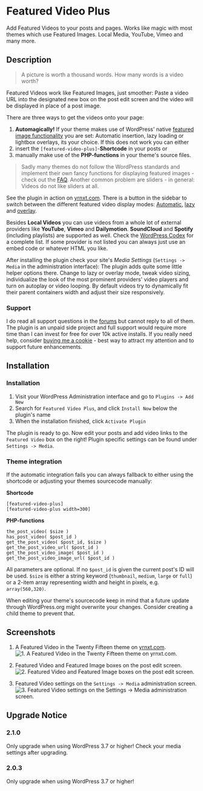 # Featured Video Plus #

Add Featured Videos to your posts and pages. Works like magic with most themes which use Featured Images. Local Media, YouTube, Vimeo and many more.



## Description ##
> A picture is worth a thousand words. How many words is a video worth?

Featured Videos work like Featured Images, just smoother: Paste a video URL into the designated new box on the post edit screen and the video will be displayed in place of a post image.

There are three ways to get the videos onto your page:

1. **Automagically!** If your theme makes use of WordPress' native [featured image functionality](http://codex.wordpress.org/Post_Thumbnails) you are set: Automatic insertion, lazy loading or lightbox overlays, its your choice. If this does not work you can either
2. insert the `[featured-video-plus]`-__Shortcode__ in your posts or
3. manually make use of the __PHP-functions__ in your theme's source files.

> Sadly many themes do not follow the WordPress standards and implement their own fancy functions for displaying featured images - check out the [FAQ](https://wordpress.org/plugins/featured-video-plus/faq/). Another common problem are sliders - in general: Videos do not like sliders at all.

See the plugin in action on [yrnxt.com](http://yrnxt.com/wordpress/featured-video-plus/). There is a button in the sidebar to switch between the different featured video display modes: [Automatic](http://yrnxt.com/wordpress/featured-video-plus/?setfvpmode=replace), [lazy](http://yrnxt.com/wordpress/featured-video-plus/?setfvpmode=dynamic) and [overlay](http://yrnxt.com/wordpress/featured-video-plus/?setfvpmode=overlay).

Besides **Local Videos** you can use videos from a whole lot of external providers like **YouTube**, **Vimeo** and **Dailymotion**. **SoundCloud** and **Spotify** (including playlists) are supported as well. Check the [WordPress Codex](http://codex.wordpress.org/Embeds#Okay.2C_So_What_Sites_Can_I_Embed_From.3F) for a complete list. If some provider is not listed you can always just use an embed code or whatever HTML you like.

After installing the plugin check your site's *Media Settings* (`Settings -> Media` in the administration interface): The plugin adds quite some little helper options there. Change to lazy or overlay mode, tweak video sizing, individualize the look of the most prominent providers' video players and turn on autoplay or video looping. By default videos try to dynamically fit their parent containers width and adjust their size responsively.

### Support ###
I do read all support questions in the [forums](https://wordpress.org/support/plugin/featured-video-plus) but cannot reply to all of them. The plugin is an unpaid side project and full support would require more time than I can invest for free for over 10k active installs. If you really need help, consider [buying me a cookie](https://www.paypal.com/cgi-bin/webscr?cmd=_s-xclick&hosted_button_id=AD8UKMQW2DMM6) - best way to attract my attention and to support future enhancements.



## Installation ##

### Installation ###

1. Visit your WordPress Administration interface and go to `Plugins -> Add New`
2. Search for `Featured Video Plus`, and click `Install Now` below the plugin's name
3. When the installation finished, click `Activate Plugin`

The plugin is ready to go. Now edit your posts and add video links to the `Featured Video` box on the right! Plugin specific settings can be found under `Settings -> Media`.

### Theme integration ###

If the automatic integration fails you can always fallback to either using the shortcode or adjusting your themes sourcecode manually:

**Shortcode**

	[featured-video-plus]
	[featured-video-plus width=300]

**PHP-functions**

	the_post_video( $size )
	has_post_video( $post_id )
	get_the_post_video( $post_id, $size )
	get_the_post_video_url( $post_id )
	get_the_post_video_image( $post_id )
	get_the_post_video_image_url( $post_id )

All parameters are optional. If no `$post_id` is given the current post's ID will be used. `$size` is either a string keyword (`thumbnail`, `medium`, `large` or `full`) or a 2-item array representing width and height in pixels, e.g. `array(560,320)`.

When editing your theme's sourcecode keep in mind that a future update through WordPress.org might overwrite your changes. Consider creating a child theme to prevent that.



## Screenshots ##

1. A Featured Video in the Twenty Fifteen theme on [yrnxt.com](http://yrnxt.com/wordpress/featured-video-plus).
![1. A Featured Video in the Twenty Fifteen theme on [yrnxt.com](http://yrnxt.com/wordpress/featured-video-plus).](https://ps.w.org/featured-video-plus/assets/screenshot-1.jpg)

2. Featured Video and Featured Image boxes on the post edit screen.
![2. Featured Video and Featured Image boxes on the post edit screen.](https://ps.w.org/featured-video-plus/assets/screenshot-2.jpg)

3. Featured Video settings on the `Settings -> Media` administration screen.
![3. Featured Video settings on the `Settings -> Media` administration screen.](https://ps.w.org/featured-video-plus/assets/screenshot-3.jpg)





## Upgrade Notice ##

### 2.1.0 ###
Only upgrade when using WordPress 3.7 or higher! Check your media settings after upgrading.

### 2.0.3 ###
Only upgrade when using WordPress 3.7 or higher!


